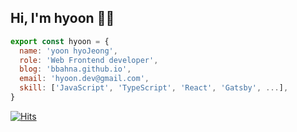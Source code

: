 ## Hi, I'm hyoon 👋🏻

```jsx
export const hyoon = {
  name: 'yoon hyoJeong',
  role: 'Web Frontend developer',
  blog: 'bbahna.github.io',
  email: 'hyoon.dev@gmail.com',
  skill: ['JavaScript', 'TypeScript', 'React', 'Gatsby', ...],
}
```
[![Hits](https://hits.seeyoufarm.com/api/count/incr/badge.svg?url=https%3A%2F%2Fgithub.com%2Fbbahna&count_bg=%23EB9E9E&title_bg=%236C6C6C&icon=github.svg&icon_color=%23E7E7E7&title=github&edge_flat=false)](https://hits.seeyoufarm.com)
